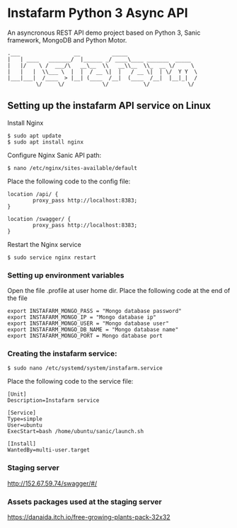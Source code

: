 # Instafarm Python 3 Async API

An asyncronous REST API demo project based on Python 3, Sanic framework, MongoDB and Python Motor. 
```
.___                 __          _____                      
|   | ____   _______/  |______ _/ ____\____ _______  _____  
|   |/    \ /  ___/\   __\__  \\   __\\__  \\_  __ \/     \ 
|   |   |  \\___ \  |  |  / __ \|  |   / __ \|  | \/  Y Y  \
|___|___|  /____  > |__| (____  /__|  (____  /__|  |__|_|  /
         \/     \/            \/           \/            \/
```

## Setting up the instafarm API service on Linux

Install Nginx
```
$ sudo apt update
$ sudo apt install nginx
```
Configure Nginx Sanic API path:
```
$ nano /etc/nginx/sites-available/default
```

Place the following code to the config file:
```
location /api/ {
        proxy_pass http://localhost:8383;
}

location /swagger/ {
        proxy_pass http://localhost:8383;
}
```
Restart the Nginx service
```
$ sudo service nginx restart
```

### Setting up environment variables
Open the file .profile at user home dir.
Place the following code at the end of the file
```
export INSTAFARM_MONGO_PASS = "Mongo database password"
export INSTAFARM_MONGO_IP = "Mongo database ip"
export INSTAFARM_MONGO_USER = "Mongo database user"
export INSTAFARM_MONGO_DB_NAME = "Mongo database name"
export INSTAFARM_MONGO_PORT = Mongo database port
```

### Creating the instafarm service:
```
$ sudo nano /etc/systemd/system/instafarm.service
```
Place the following code to the service file:
```
[Unit]
Description=Instafarm service

[Service]
Type=simple
User=ubuntu
ExecStart=bash /home/ubuntu/sanic/launch.sh

[Install]
WantedBy=multi-user.target
```

### Staging server
http://152.67.59.74/swagger/#/

### Assets packages used at the staging server
https://danaida.itch.io/free-growing-plants-pack-32x32

